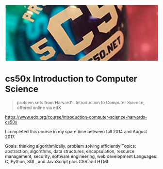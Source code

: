 ![cs50x logo](cs50-img.png)

# cs50x Introduction to Computer Science
> problem sets from Harvard's Introduction to Computer Science, offered online via edX

https://www.edx.org/course/introduction-computer-science-harvardx-cs50x

I completed this course in my spare time between fall 2014 and August 2017. 

Goals: thinking algorithmically, problem solving efficiently
Topics: abstraction, algorithms, data structures, encapsulation, resource management, security, software engineering, web development
Languages: C, Python, SQL, and JavaScript plus CSS and HTML
